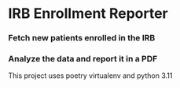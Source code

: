 # IRB Enrollment Reporter

### Fetch new patients enrolled in the IRB  
### Analyze the data and report it in a PDF

This project uses poetry virtualenv and python 3.11
